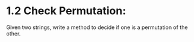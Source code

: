 # 1.2 Check Permutation:

Given two strings, write a method to decide if one is a permutation of the other.
